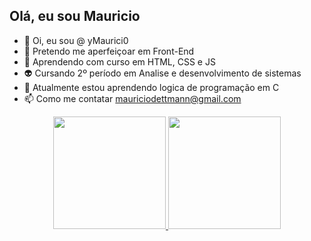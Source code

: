 ## Olá, eu sou Mauricio
- 👋 Oi, eu sou @ yMaurici0
- 👀 Pretendo me aperfeiçoar em Front-End
- 👻 Aprendendo com curso em HTML, CSS e JS
- 👽 Cursando 2º período em Analise e desenvolvimento de sistemas 
- 🌱 Atualmente estou aprendendo logica de programação em C
- 📫 Como me contatar mauriciodettmann@gmail.com

<div align="center">
  <a href="https://github.com/yMaurici0">
  <img height="180em" src="https://github-readme-stats.vercel.app/api?username=yMaurici0&show_icons=true&theme=dracula&include_all_commits=true&count_private=true"/>
  <img height="180em" src="https://github-readme-stats.vercel.app/api/top-langs/?username=yMaurici0&layout=compact&langs_count=7&theme=dracula"/>
</div>
